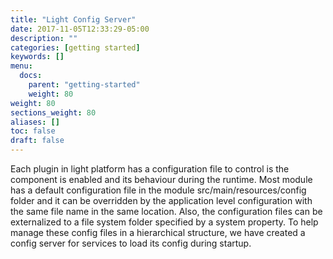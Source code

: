 ```yaml
---
title: "Light Config Server"
date: 2017-11-05T12:33:29-05:00
description: ""
categories: [getting started]
keywords: []
menu:
  docs:
    parent: "getting-started"
    weight: 80
weight: 80
sections_weight: 80
aliases: []
toc: false
draft: false
---
```


Each plugin in light platform has a configuration file to control is the component is
enabled and its behaviour during the runtime. Most module has a default configuration
file in the module src/main/resources/config folder and it can be overridden by the
application level configuration with the same file name in the same location. Also,
the configuration files can be externalized to a file system folder specified by a
system property. To help manage these config files in a hierarchical structure, we have
created a config server for services to load its config during startup. 

